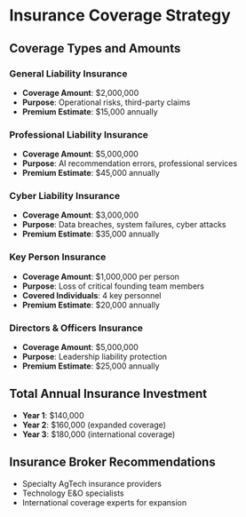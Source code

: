 ﻿# Insurance Coverage Strategy

## Coverage Types and Amounts

### General Liability Insurance
- **Coverage Amount**: $2,000,000
- **Purpose**: Operational risks, third-party claims
- **Premium Estimate**: $15,000 annually

### Professional Liability Insurance
- **Coverage Amount**: $5,000,000
- **Purpose**: AI recommendation errors, professional services
- **Premium Estimate**: $45,000 annually

### Cyber Liability Insurance
- **Coverage Amount**: $3,000,000
- **Purpose**: Data breaches, system failures, cyber attacks
- **Premium Estimate**: $35,000 annually

### Key Person Insurance
- **Coverage Amount**: $1,000,000 per person
- **Purpose**: Loss of critical founding team members
- **Covered Individuals**: 4 key personnel
- **Premium Estimate**: $20,000 annually

### Directors & Officers Insurance
- **Coverage Amount**: $5,000,000
- **Purpose**: Leadership liability protection
- **Premium Estimate**: $25,000 annually

## Total Annual Insurance Investment
- **Year 1**: $140,000
- **Year 2**: $160,000 (expanded coverage)
- **Year 3**: $180,000 (international coverage)

## Insurance Broker Recommendations
- Specialty AgTech insurance providers
- Technology E&O specialists
- International coverage experts for expansion
